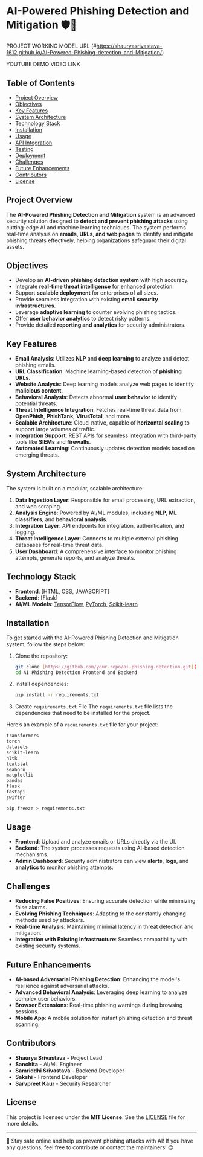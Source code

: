 # AI-Powered Phishing Detection and Mitigation 🛡️🚨

PROJECT WORKING MODEL URL (#https://shauryasrivastava-1612.github.io/AI-Powered-Phishing-detection-and-Mitigation/)

YOUTUBE DEMO VIDEO LINK

## Table of Contents

- [Project Overview](#project-overview)
- [Objectives](#objectives)
- [Key Features](#key-features)
- [System Architecture](#system-architecture)
- [Technology Stack](#technology-stack)
- [Installation](#installation)
- [Usage](#usage)
- [API Integration](#api-integration)
- [Testing](#testing)
- [Deployment](#deployment)
- [Challenges](#challenges)
- [Future Enhancements](#future-enhancements)
- [Contributors](#contributors)
- [License](#license)

## Project Overview

The **AI-Powered Phishing Detection and Mitigation** system is an advanced security solution designed to **detect and prevent phishing attacks** using cutting-edge AI and machine learning techniques. The system performs real-time analysis on **emails, URLs, and web pages** to identify and mitigate phishing threats effectively, helping organizations safeguard their digital assets.

## Objectives

- Develop an **AI-driven phishing detection system** with high accuracy.
- Integrate **real-time threat intelligence** for enhanced protection.
- Support **scalable deployment** for enterprises of all sizes.
- Provide seamless integration with existing **email security infrastructures**.
- Leverage **adaptive learning** to counter evolving phishing tactics.
- Offer **user behavior analytics** to detect risky patterns.
- Provide detailed **reporting and analytics** for security administrators.

## Key Features

- **Email Analysis**: Utilizes **NLP** and **deep learning** to analyze and detect phishing emails.
- **URL Classification**: Machine learning-based detection of **phishing URLs**.
- **Website Analysis**: Deep learning models analyze web pages to identify **malicious content**.
- **Behavioral Analysis**: Detects abnormal **user behavior** to identify potential threats.
- **Threat Intelligence Integration**: Fetches real-time threat data from **OpenPhish**, **PhishTank**, **VirusTotal**, and more.
- **Scalable Architecture**: Cloud-native, capable of **horizontal scaling** to support large volumes of traffic.
- **Integration Support**: REST APIs for seamless integration with third-party tools like **SIEMs** and **firewalls**.
- **Automated Learning**: Continuously updates detection models based on emerging threats.

## System Architecture

The system is built on a modular, scalable architecture:

1. **Data Ingestion Layer**: Responsible for email processing, URL extraction, and web scraping.
2. **Analysis Engine**: Powered by AI/ML modules, including **NLP**, **ML classifiers**, and **behavioral analysis**.
3. **Integration Layer**: API endpoints for integration, authentication, and logging.
4. **Threat Intelligence Layer**: Connects to multiple external phishing databases for real-time threat data.
5. **User Dashboard**: A comprehensive interface to monitor phishing attempts, generate reports, and analyze threats.

## Technology Stack

- **Frontend**: [HTML, CSS, JAVASCRIPT]
- **Backend**: [Flask]
- **AI/ML Models**: [TensorFlow](https://www.tensorflow.org/), [PyTorch](https://pytorch.org/), [Scikit-learn](https://scikit-learn.org/)

## Installation

To get started with the AI-Powered Phishing Detection and Mitigation system, follow the steps below:

1. Clone the repository:

    ```bash
    git clone [https://github.com/your-repo/ai-phishing-detection.git](https://github.com/shauryasrivastava-1612/AI-Powered-Phishing-detection-and-Mitigation
    cd AI Phishing Detection Frontend and Backend
    ```

2. Install dependencies:

    ```bash
    pip install -r requirements.txt

    ```
3. Create `requirements.txt` File
The `requirements.txt` file lists the dependencies that need to be installed for the project.

Here’s an example of a `requirements.txt` file for your project:

```bash
transformers
torch
datasets
scikit-learn
nltk
textstat
seaborn
matplotlib
pandas
flask
fastapi
swifter
```
```bash
pip freeze > requirements.txt
```
## Usage

- **Frontend**: Upload and analyze emails or URLs directly via the UI.
- **Backend**: The system processes requests using AI-based detection mechanisms.
- **Admin Dashboard**: Security administrators can view **alerts**, **logs**, and **analytics** to monitor phishing attempts.

## Challenges

- **Reducing False Positives**: Ensuring accurate detection while minimizing false alarms.
- **Evolving Phishing Techniques**: Adapting to the constantly changing methods used by attackers.
- **Real-time Analysis**: Maintaining minimal latency in threat detection and mitigation.
- **Integration with Existing Infrastructure**: Seamless compatibility with existing security systems.

## Future Enhancements

- **AI-based Adversarial Phishing Detection**: Enhancing the model's resilience against adversarial attacks.
- **Advanced Behavioral Analysis**: Leveraging deep learning to analyze complex user behaviors.
- **Browser Extensions**: Real-time phishing warnings during browsing sessions.
- **Mobile App**: A mobile solution for instant phishing detection and threat scanning.

## Contributors

- **Shaurya Srivastava** - Project Lead
- **Sanchita** - AI/ML Engineer
- **Samriddhi Srivastava** - Backend Developer
- **Sakshi** - Frontend Developer
- **Sarvpreet Kaur** - Security Researcher

## License

This project is licensed under the **MIT License**. See the [LICENSE](LICENSE) file for more details.

---

🔐 Stay safe online and help us prevent phishing attacks with AI! If you have any questions, feel free to contribute or contact the maintainers! 😊
